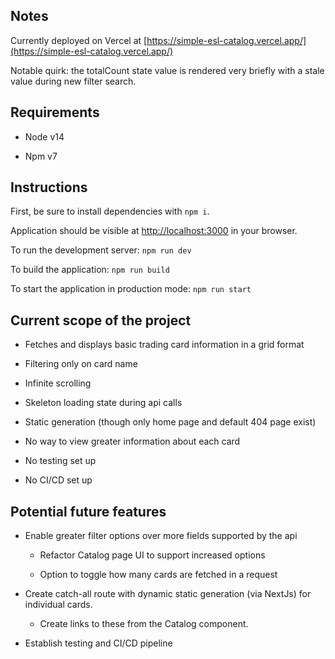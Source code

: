 
## Notes

  

Currently deployed on Vercel at [https://simple-esl-catalog.vercel.app/](https://simple-esl-catalog.vercel.app/)

  

Notable quirk: the totalCount state value is rendered very briefly with a stale value during new filter search.

  

## Requirements

  

* Node v14

* Npm v7

  

## Instructions

  

First, be sure to install dependencies with `npm i`.

  

Application should be visible at [http://localhost:3000](http://localhost:3000) in your browser.

  

To run the development server: `npm run dev`

  

To build the application: `npm run build`

  

To start the application in production mode: `npm run start`

  

## Current scope of the project

  

* Fetches and displays basic trading card information in a grid format

* Filtering only on card name

* Infinite scrolling

* Skeleton loading state during api calls

* Static generation (though only home page and default 404 page exist)

* No way to view greater information about each card

* No testing set up

* No CI/CD set up

  

## Potential future features

  

* Enable greater filter options over more fields supported by the api

	* Refactor Catalog page UI to support increased options

	* Option to toggle how many cards are fetched in a request

* Create catch-all route with dynamic static generation (via NextJs) for individual cards.

	* Create links to these from the Catalog component.

* Establish testing and CI/CD pipeline